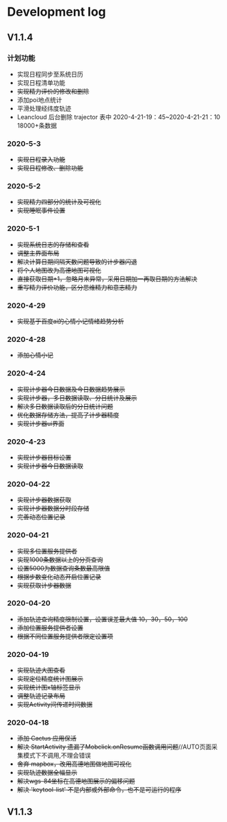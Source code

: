 # Development log

## V1.1.4

### 计划功能

 - 实现日程同步至系统日历
 - 实现日程清单功能
 - ~~实现精力评价的修改和删除~~
 - 添加poi地点统计
 - 平滑处理经纬度轨迹
 - Leancloud 后台删除 trajector 表中 2020-4-21-19：45~2020-4-21-21：10 18000+条数据

### 2020-5-3

 - ~~实现日程录入功能~~
 - ~~实现日程修改、删除功能~~

### 2020-5-2

 - ~~实现精力四部分的统计及可视化~~
 - ~~实现睡眠事件设置~~

### 2020-5-1

 - ~~实现系统日志的存储和查看~~
 - ~~调整主界面布局~~
 - ~~解决计算日期间隔天数问题导致的计步器闪退~~
 - ~~将个人地图改为高德地图可视化~~
 - ~~直接获取日期+1，忽略月末异常，采用日期加一再取日期的方法解决~~
 - ~~重写精力评价功能，区分思维精力和意志精力~~

### 2020-4-29

 - ~~实现基于百度ai的心情小记情绪趋势分析~~

### 2020-4-28

 - ~~添加心情小记~~

### 2020-4-24

 - ~~实现计步器今日数据及今日数据趋势展示~~
 - ~~实现计步器，多日数据读取、分日统计及展示~~
 - ~~解决多日数据读取后的分日统计问题~~
 - ~~优化数据存储方法，提高了计步器精度~~
 - ~~实现计步器ui界面~~

### 2020-4-23

  - ~~实现计步器目标设置~~
  - ~~实现计步器今日数据读取~~

### 2020-04-22

 - ~~实现计步器数据获取~~
 - ~~实现计步器数据分时段存储~~
 - ~~完善动态位置记录~~

### 2020-04-21

 - ~~实现多位置服务提供者~~
 - ~~实现1000条数据以上的分页查询~~
 - ~~设置5000为数据查询条数最高限值~~
 - ~~根据步数变化动态开启位置记录~~
 - ~~实现获取计步器数据~~


### 2020-04-20

 - ~~添加轨迹查询精度限制设置，设置误差最大值 10，30，50，100~~
 - ~~添加位置服务提供者设置~~
 - ~~根据不同位置服务提供者限定设置项~~

### 2020-04-19

 - ~~实现轨迹大图查看~~
 - ~~实现定位精度统计图展示~~
 - ~~实现统计图x轴标签显示~~
 - ~~调整轨迹记录布局~~
 - ~~实现Activity间传递时间数据~~

### 2020-04-18

- ~~添加 Cactus 应用保活~~
- ~~解决 StartActivity 遗漏了Mobclick.onResume函数调用问题~~//AUTO页面采集模式下不调用,不理会错误
- ~~舍弃 mapbox，改用高德地图做地图可视化~~
- ~~实现轨迹数据全幅显示~~
- ~~解决wgs-84坐标在高德地图展示的偏移问题~~
- ~~解决 'keytool-list' 不是内部或外部命令，也不是可运行的程序~~

## V1.1.3
